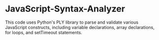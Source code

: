 # JavaScript-Syntax-Analyzer
This code uses Python's PLY library to parse and validate various JavaScript constructs, including variable declarations, array declarations, for loops, and setTimeout statements.
